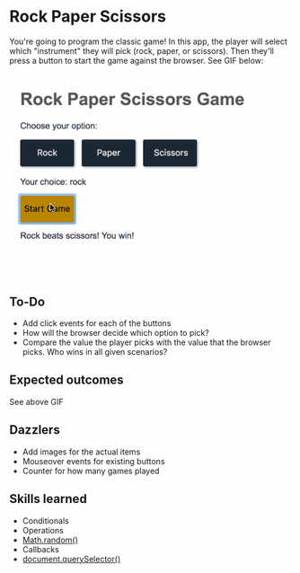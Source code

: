 # Rock Paper Scissors
You're going to program the classic game! In this app, the player will select which "instrument" they will pick (rock, paper, or scissors). Then they'll press a button to start the game against the browser. See GIF below:
![rock paper scissors game](images/rock-paper-scissors.gif)

## To-Do
* Add click events for each of the buttons
* How will the browser decide which option to pick?
* Compare the value the player picks with the value that the browser picks. Who wins in all given scenarios?

## Expected outcomes
See above GIF

## Dazzlers
* Add images for the actual items
* Mouseover events for existing buttons
* Counter for how many games played

## Skills learned
* Conditionals
* Operations
* [Math.random()](https://developer.mozilla.org/en-US/docs/Web/JavaScript/Reference/Global_Objects/Math/random)
* Callbacks
* [document.querySelector()](https://developer.mozilla.org/en-US/docs/Web/API/Document/querySelector)

